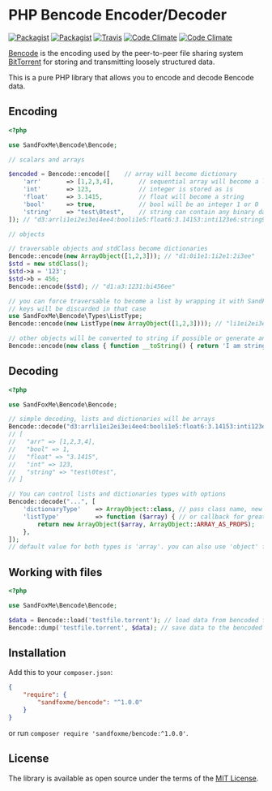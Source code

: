 # PHP Bencode Encoder/Decoder

[![Packagist](https://img.shields.io/packagist/v/sandfoxme/bencode.svg?maxAge=2592000)](https://packagist.org/packages/sandfoxme/bencode)
[![Packagist](https://img.shields.io/packagist/l/sandfoxme/bencode.svg?maxAge=2592000)](https://opensource.org/licenses/MIT)
[![Travis](https://img.shields.io/travis/sandfoxme/bencode.svg?maxAge=2592000)](https://travis-ci.org/sandfoxme/bencode)
[![Code Climate](https://img.shields.io/codeclimate/c/sandfoxme/bencode.svg?maxAge=2592000)](https://codeclimate.com/github/sandfoxme/bencode/coverage)
[![Code Climate](https://img.shields.io/codeclimate/maintainability/sandfoxme/bencode.svg?maxAge=2592000)](https://codeclimate.com/github/sandfoxme/bencode)

[Bencode](https://en.wikipedia.org/wiki/Bencode) is the encoding used by the peer-to-peer file sharing system
[BitTorrent](https://en.wikipedia.org/wiki/BitTorrent) for storing and transmitting loosely structured data.

This is a pure PHP library that allows you to encode and decode Bencode data.

## Encoding

```php
<?php

use SandFoxMe\Bencode\Bencode;

// scalars and arrays

$encoded = Bencode::encode([    // array will become dictionary
    'arr'       => [1,2,3,4],       // sequential array will become a list
    'int'       => 123,             // integer is stored as is
    'float'     => 3.1415,          // float will become a string
    'bool'      => true,            // bool will be an integer 1 or 0
    'string'    => "test\0test",    // string can contain any binary data
]); // "d3:arrli1ei2ei3ei4ee4:booli1e5:float6:3.14153:inti123e6:string9:test\0teste"

// objects

// traversable objects and stdClass become dictionaries
Bencode::encode(new ArrayObject([1,2,3])); // "d1:0i1e1:1i2e1:2i3ee"
$std = new stdClass(); 
$std->a = '123'; 
$std->b = 456;
Bencode::encode($std); // "d1:a3:1231:bi456ee"

// you can force traversable to become a list by wrapping it with SandFoxMe\Bencode\Types\ListType
// keys will be discarded in that case
use SandFoxMe\Bencode\Types\ListType;
Bencode::encode(new ListType(new ArrayObject([1,2,3]))); // "li1ei2ei3ee"

// other objects will be converted to string if possible or generate an error if not
Bencode::encode(new class { function __toString() { return 'I am string'; } }); // "11:I am string"
```

## Decoding

```php
<?php

use SandFoxMe\Bencode\Bencode;

// simple decoding, lists and dictionaries will be arrays
Bencode::decode("d3:arrli1ei2ei3ei4ee4:booli1e5:float6:3.14153:inti123e6:string9:test\0teste");
// [
//   "arr" => [1,2,3,4],
//   "bool" => 1,
//   "float" => "3.1415",
//   "int" => 123,
//   "string" => "test\0test",
// ]

// You can control lists and dictionaries types with options
Bencode::decode("...", [
    'dictionaryType'    => ArrayObject::class, // pass class name, new $type($array) will be created
    'listType'          => function ($array) { // or callback for greater flexibility
        return new ArrayObject($array, ArrayObject::ARRAY_AS_PROPS);
    },
]);
// default value for both types is 'array'. you can also use 'object' for stdClass
```

## Working with files

```php
<?php

use SandFoxMe\Bencode\Bencode;

$data = Bencode::load('testfile.torrent'); // load data from bencoded file
Bencode::dump('testfile.torrent', $data); // save data to the bencoded file
```

## Installation

Add this to your `composer.json`:

```json
{
    "require": {
        "sandfoxme/bencode": "^1.0.0"
    }
}
```

or run `composer require 'sandfoxme/bencode:^1.0.0'`.

## License

The library is available as open source under the terms of the [MIT License](https://opensource.org/licenses/MIT).
